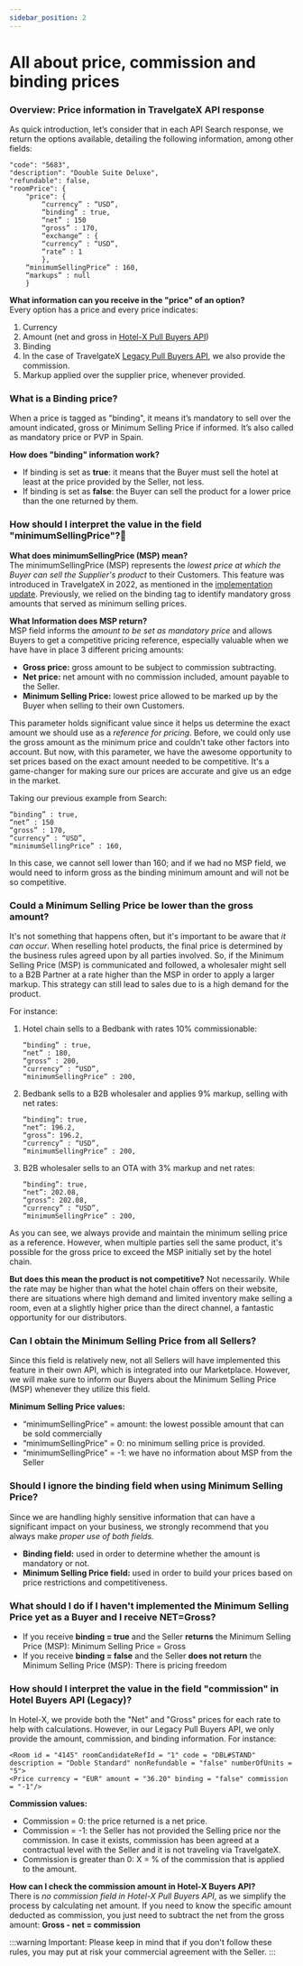 ```yaml
---
sidebar_position: 2
---
```


# All about price, commission and binding prices

### Overview: Price information in TravelgateX API response
As quick introduction, let’s consider that in each API Search response, we return the options available, detailing the following information, among other fields: 
```
"code": "5683",
"description": "Double Suite Deluxe",
"refundable": false,
"roomPrice": {
    "price": {
        “currency” : “USD”,
        “binding” : true,
        “net” : 150
        “gross” : 170,
        “exchange” : {
        “currency” : “USD”,
        “rate” : 1
        },
    “minimumSellingPrice” : 160,
    “markups” : null
    }
```

**What information can you receive in the "price" of an option?**  
Every option has a price and every price indicates:
1. Currency
1. Amount (net and gross in [Hotel-X Pull Buyers API](/docs/apis/for-buyers/hotel-x-pull-buyers-api/quickstart))
1. Binding
1. In the case of TravelgateX [Legacy Pull Buyers API](/docs/apis/for-buyers/legacy-pull-buyers-api/overview), we also provide the commission.
1. Markup applied over the supplier price, whenever provided.
### What is a Binding price?
When a price is tagged as "binding", it means it’s mandatory to sell over the amount indicated, gross or Minimum Selling Price if informed. It’s also called as mandatory price or PVP in Spain. 

**How does "binding" information work?**  
- If binding is set as **true**: it means that the Buyer must sell the hotel at least at the price provided by the Seller, not less.
- If binding is set as **false**: the Buyer can sell the product for a lower price than the one returned by them.
### How should I interpret the value in the field "minimumSellingPrice"?🔎
**What does minimumSellingPrice (MSP) mean?**  
The minimumSellingPrice (MSP) represents the *lowest price at which the Buyer can sell the Supplier's product* to their Customers. This feature was introduced in TravelgateX in 2022, as mentioned in the [implementation update](https://community.travelgatex.com/t/minor-update-notification-minimum-selling-price/2236). Previously, we relied on the binding tag to identify mandatory gross amounts that served as minimum selling prices.

**What Information does MSP return?**  
MSP field informs the *amount to be set as mandatory price* and allows Buyers to get a competitive pricing reference, especially valuable when we have have in place 3 different pricing amounts: 

- **Gross price:** gross amount to be subject to commission subtracting.
- **Net price:** net amount with no commission included, amount payable to the Seller.
- **Minimum Selling Price:** lowest price allowed to be marked up by the Buyer when selling to their own Customers.  

This parameter holds significant value since it helps us determine the exact amount we should use as a *reference for pricing*. Before, we could only use the gross amount as the minimum price and couldn't take other factors into account. But now, with this parameter, we have the awesome opportunity to set prices based on the exact amount needed to be competitive. It's a game-changer for making sure our prices are accurate and give us an edge in the market.  

Taking our previous example from Search:
```
“binding” : true,
“net” : 150
“gross” : 170,
“currency” : “USD”,
“minimumSellingPrice” : 160,
```
In this case, we cannot sell lower than 160; and if we had no MSP field, we would need to inform gross as the binding minimum amount and will not be so competitive.

### Could a Minimum Selling Price be lower than the gross amount? 
It's not something that happens often, but it's important to be aware that *it can occur*. When reselling hotel products, the final price is determined by the business rules agreed upon by all parties involved. So, if the Minimum Selling Price (MSP) is communicated and followed, a wholesaler might sell to a B2B Partner at a rate higher than the MSP in order to apply a larger markup. This strategy can still lead to sales due to is a high demand for the product.

For instance:

1. Hotel chain sells to a Bedbank with rates 10% commissionable:
    ```
    “binding” : true,
    “net” : 180,
    “gross” : 200,
    “currency” : “USD”,
    “minimumSellingPrice” : 200,
    ```
2. Bedbank sells to a B2B wholesaler and applies 9% markup, selling with net rates:
    ```
    “binding”: true,
    “net”: 196.2,
    “gross”: 196.2,
    “currency” : “USD”,
    “minimumSellingPrice” : 200,
    ```
3. B2B wholesaler sells to an OTA with 3% markup and net rates:
    ```
    “binding”: true,
    “net”: 202.08,
    “gross”: 202.08,
    “currency” : “USD”,
    “minimumSellingPrice” : 200,
    ```
As you can see, we always provide and maintain the minimum selling price as a reference. However, when multiple parties sell the same product, it's possible for the gross price to exceed the MSP initially set by the hotel chain.

**But does this mean the product is not competitive?** Not necessarily. While the rate may be higher than what the hotel chain offers on their website, there are situations where high demand and limited inventory make selling a room, even at a slightly higher price than the direct channel, a fantastic opportunity for our distributors.

### Can I obtain the Minimum Selling Price from all Sellers?
Since this field is relatively new, not all Sellers will have implemented this feature in their own API, which is integrated into our Marketplace. However, we will make sure to inform our Buyers about the Minimum Selling Price (MSP) whenever they utilize this field.

**Minimum Selling Price values:**

- “minimumSellingPrice” = amount: the lowest possible amount that can be sold commercially
- “minimumSellingPrice” = 0: no minimum selling price is provided.
- “minimumSellingPrice” = -1: we have no information about MSP from the Seller

### Should I ignore the binding field when using Minimum Selling Price?
Since we are handling highly sensitive information that can have a significant impact on your business, we strongly recommend that you always make *proper use of both fields.*
- **Binding field:** used in order to determine whether the amount is mandatory or not.
- **Minimum Selling Price field:** used in order to build your prices based on price restrictions and competitiveness.
### What should I do if I haven't implemented the Minimum Selling Price yet as a Buyer and I receive NET=Gross?
- If you receive **binding = true** and the Seller **returns** the Minimum Selling Price (MSP):
Minimum Selling Price = Gross
- If you receive **binding = false** and the Seller **does not return** the Minimum Selling Price (MSP):
There is pricing freedom
### How should I interpret the value in the field "commission" in Hotel Buyers API (Legacy)?
In Hotel-X, we provide both the "Net" and "Gross" prices for each rate to help with calculations. However, in our Legacy Pull Buyers API, we only provide the amount, commission, and binding information. For instance:
```
<Room id = "4145" roomCandidateRefId = "1" code = "DBL#STAND" description = "Doble Standard" nonRefundable = "false" numberOfUnits = "5">
<Price currency = "EUR" amount = "36.20" binding = "false" commission = "-1"/>
```
**Commission values:**
- Commission = 0: the price returned is a net price.
- Commission = -1: the Seller has not provided the Selling price nor the commission. In case it exists, commission has been agreed at a contractual level with the Seller and it is not traveling via TravelgateX. 
- Commission is greater than 0: X = % of the commission that is applied to the amount.

**How can I check the commission amount in Hotel-X Buyers API?**  
There is *no commission field in Hotel-X Pull Buyers API*, as we simplify the process by calculating net amount. If you need to know the specific amount deducted as commission, you just need to subtract the net from the gross amount: **Gross - net = commission**

 
:::warning Important:
Please keep in mind that if you don't follow these rules, you may put at risk your commercial agreement with the Seller.
:::

 